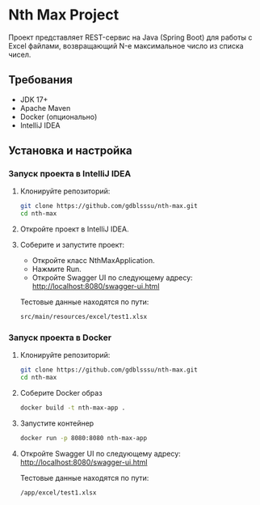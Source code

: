 # Nth Max Project

Проект представляет REST-сервис на Java (Spring Boot) для работы с Excel файлами, возвращающий N-е максимальное число из списка чисел.

## Требования
- JDK 17+
- Apache Maven
- Docker (опционально)
- IntelliJ IDEA

## Установка и настройка

### Запуск проекта в IntelliJ IDEA

1. Клонируйте репозиторий:
   ```bash
   git clone https://github.com/gdblsssu/nth-max.git
   cd nth-max
2. Откройте проект в IntelliJ IDEA.
3. Соберите и запустите проект:
   - Откройте класс NthMaxApplication.
   - Нажмите Run.
   - Откройте Swagger UI по следующему адресу: [http://localhost:8080/swagger-ui.html](http://localhost:8080/swagger-ui.html)

   Тестовые данные находятся по пути:
   ```bash
   src/main/resources/excel/test1.xlsx
   ```
### Запуск проекта в Docker
1. Клонируйте репозиторий:
   ```bash
   git clone https://github.com/gdblsssu/nth-max.git
   cd nth-max
   ```
2. Соберите Docker образ
   ```bash
   docker build -t nth-max-app .
   ```
3. Запустите контейнер
   ```bash
   docker run -p 8080:8080 nth-max-app
   ```
4. Откройте Swagger UI по следующему адресу: [http://localhost:8080/swagger-ui.html](http://localhost:8080/swagger-ui.html)


   Тестовые данные находятся по пути:
   ```bash
   /app/excel/test1.xlsx
   ```
